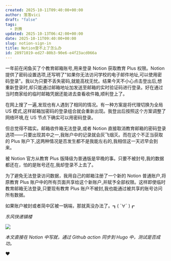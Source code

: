 ```yaml
---
created: 2025-10-11T09:40:00+00:00
author: 落落vici
draft: "false"
tags:
  - 折腾
updated: 2025-10-13T06:42:00+00:00
date: 2025-10-11T09:40:00+00:00
slug: notion-sign-in
title: Notion登不上了怎么办
id: 28971019-ed27-80b3-90e6-e4f23acd066a
---
```


一年前在闲鱼买了个教育邮箱账号,用来登录 Notion 获取教育 Plus 权限。Notion 提供了密码设置选项,还写明了"如果你无法访问学校的电子邮件地址,可以使用密码登录"。我以为只要不丢失密码,就能高枕无忧。结果今天不小心点击登出后,想重新登录时,却只能通过邮箱地址加发送至邮箱的实时验证码进行登录。好在通过当时商家给的临时邮箱凭据还能进去查看收件箱,顺利登上了。

在网上搜了一遍,发现也有人遇到了相同的情况。有一种方案是将代理切换为全局 US 模式,这样邮箱加密码的登录组合就会重新出现。我登出后按照这个方案调整了网络环境,在 US 节点下确实可以用密码登录。

但总觉得不踏实。邮箱收件箱无法登录,或者 Notion 直接取消教育邮箱的密码登录选项——只要出现其中之一,我账户中的记录就会灰飞烟灭。而在这个不正当获取的 Plus 账户下,这两种情况是否发生都不是我能左右的,我相信这一天迟早会到来。

被 Notion 官方从教育 Plus 版降级为普通版是早晚的事。只要不被封号,我的数据都还在，怕的是账号还在,我却登录不上去了。

为了避免无法登录访问数据，我用自己的邮箱注册了一个新的 Notion 普通账户,将原教育 Plus 账户中的所有页面共享给这个新账户,并赋予全部权限。这样即使临时教育邮箱无法登录,只要现有教育 Plus 账户不被封,我也能通过被共享的账号访问所有数据。

如果账户被封或者简中区被一锅端，那就真没办法了。┓( ´∀` )┏

_东风快递镇楼_

![](https://img.hux.ink/image/2025/10/20251013141715007.webp)

_本文直接在 Notion 中写就，通过 Github action 同步到 Hugo 中，测试是否成功。_

❤
